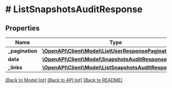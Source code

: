 # # ListSnapshotsAuditResponse

## Properties

Name | Type | Description | Notes
------------ | ------------- | ------------- | -------------
**_pagination** | [**\OpenAPI\Client\Model\ListUserResponsePagination**](ListUserResponsePagination.md) |  |
**data** | [**\OpenAPI\Client\Model\SnapshotsAuditResponse[]**](SnapshotsAuditResponse.md) |  |
**_links** | [**\OpenAPI\Client\Model\ListSnapshotsAuditResponseLinks**](ListSnapshotsAuditResponseLinks.md) |  |

[[Back to Model list]](../../README.md#models) [[Back to API list]](../../README.md#endpoints) [[Back to README]](../../README.md)
